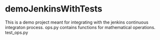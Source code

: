 # demoJenkinsWithTests
This is a demo project meant for integrating with the jenkins continuous integraton process.
ops.py contains functions for mathematical operations.
test_ops.py
